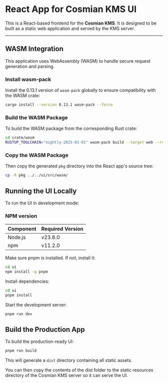 # React App for Cosmian KMS UI

This is a React-based frontend for the **Cosmian KMS**. It is designed to be built as a static web application and served by the KMS server.

---

## WASM Integration

This application uses WebAssembly (WASM) to handle secure request generation and parsing.

### Install wasm-pack

Install the 0.13.1 version of `wasm-pack` globally to ensure compatibility with the WASM crate:

```bash
cargo install --version 0.13.1 wasm-pack --force
```

### Build the WASM Package

To build the WASM package from the corresponding Rust crate:

```bash
cd crate/wasm
RUSTUP_TOOLCHAIN="nightly-2025-01-01" wasm-pack build --target web --release --features non-fips
```

### Copy the WASM Package

Then copy the generated `pkg` directory into the React app's source tree:

```bash
cp -R pkg ../../ui/src/wasm/
```

## Running the UI Locally

To run the UI in development mode:

### NPM version

| Component | Required Version |
|-----------|------------------|
| Node.js   | v23.6.0          |
| npm       | v11.2.0          |

Make sure pnpm is installed. If not, install it:

```bash
cd ui
npm install -g pnpm
```

Install dependencies:

```bash
cd ui
pnpm install
```

Start the development server:

```bash
pnpm run dev
```

## Build the Production App

To build the production-ready UI:

```bash
pnpm run build
```

This will generate a `dist` directory containing all static assets.

You can then copy the contents of the dist folder to the static resources directory of the Cosmian KMS server so it can serve the UI.
